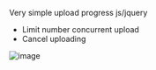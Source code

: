 Very simple upload progress js/jquery

- Limit number concurrent upload 
- Cancel uploading

![image](https://user-images.githubusercontent.com/7878963/80916654-43263b80-8d84-11ea-97c8-f889409b1133.png)

